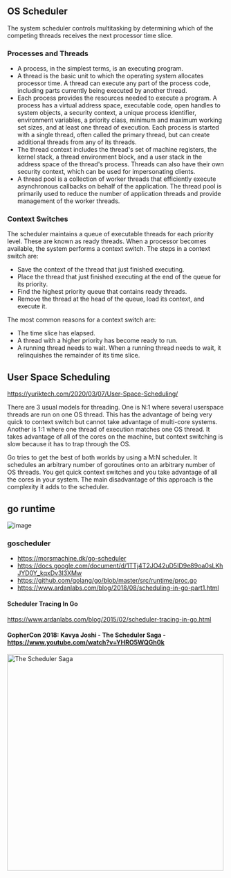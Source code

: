 ## OS Scheduler
The system scheduler controls multitasking by determining which of the competing threads receives the next processor time slice. 


### Processes and Threads
- A process, in the simplest terms, is an executing program. 
- A thread is the basic unit to which the operating system allocates processor time. A thread can execute any part of the process code, including parts currently being executed by another thread.
- Each process provides the resources needed to execute a program. A process has a virtual address space, executable code, open handles to system objects, a security context, a unique process identifier, environment variables, a priority class, minimum and maximum working set sizes, and at least one thread of execution. Each process is started with a single thread, often called the primary thread, but can create additional threads from any of its threads.
- The thread context includes the thread's set of machine registers, the kernel stack, a thread environment block, and a user stack in the address space of the thread's process. Threads can also have their own security context, which can be used for impersonating clients.
- A thread pool is a collection of worker threads that efficiently execute asynchronous callbacks on behalf of the application. The thread pool is primarily used to reduce the number of application threads and provide management of the worker threads.

### Context Switches
The scheduler maintains a queue of executable threads for each priority level. These are known as ready threads. When a processor becomes available, the system performs a context switch. The steps in a context switch are:
- Save the context of the thread that just finished executing.
- Place the thread that just finished executing at the end of the queue for its priority.
- Find the highest priority queue that contains ready threads.
- Remove the thread at the head of the queue, load its context, and execute it.

The most common reasons for a context switch are:
- The time slice has elapsed.
- A thread with a higher priority has become ready to run.
- A running thread needs to wait.
When a running thread needs to wait, it relinquishes the remainder of its time slice.
### 

## User Space Scheduling
https://yuriktech.com/2020/03/07/User-Space-Scheduling/

There are 3 usual models for threading. One is N:1 where several userspace threads are run on one OS thread. This has the advantage of being very quick to context switch but cannot take advantage of multi-core systems. Another is 1:1 where one thread of execution matches one OS thread. It takes advantage of all of the cores on the machine, but context switching is slow because it has to trap through the OS.

Go tries to get the best of both worlds by using a M:N scheduler. It schedules an arbitrary number of goroutines onto an arbitrary number of OS threads. You get quick context switches and you take advantage of all the cores in your system. The main disadvantage of this approach is the complexity it adds to the scheduler.

## go runtime
![image](https://user-images.githubusercontent.com/124967310/220011873-6debb254-4bde-44b1-9053-3e7ead1f0e20.png)

### goscheduler
- https://morsmachine.dk/go-scheduler
- https://docs.google.com/document/d/1TTj4T2JO42uD5ID9e89oa0sLKhJYD0Y_kqxDv3I3XMw
- https://github.com/golang/go/blob/master/src/runtime/proc.go
- https://www.ardanlabs.com/blog/2018/08/scheduling-in-go-part1.html

#### Scheduler Tracing In Go
https://www.ardanlabs.com/blog/2015/02/scheduler-tracing-in-go.html

#### GopherCon 2018: Kavya Joshi - The Scheduler Saga - https://www.youtube.com/watch?v=YHRO5WQGh0k
  <img src="https://img.youtube.com/vi/YHRO5WQGh0k/0.jpg" alt="The Scheduler Saga " style="height: 500px; width:500px;"/>


